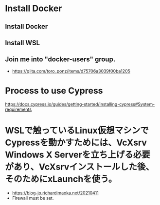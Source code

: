 # Install Docker

## Install Docker

## Install WSL

## Join me into "docker-users" group.
- https://qiita.com/toro_ponz/items/d75706a3039f00ba1205

# Process to use Cypress
https://docs.cypress.io/guides/getting-started/installing-cypress#System-requirements

# WSLで触っているLinux仮想マシンでCypressを動かすためには、VcXsrv Windows X Serverを立ち上げる必要があり、VcXsrvインストールした後、そのためにxLaunchを使う。
- https://blog-jp.richardimaoka.net/20210411
- Firewall must be set.
